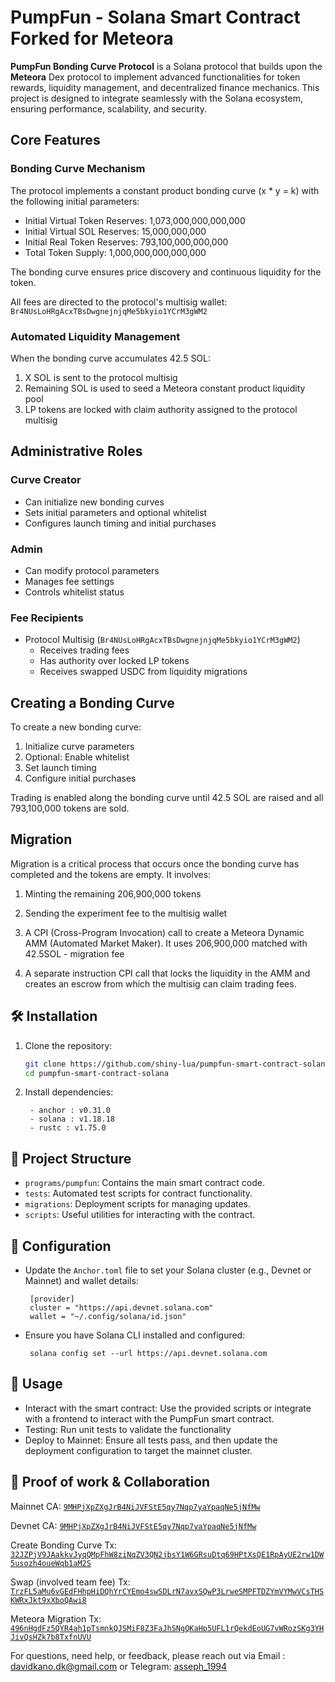 # PumpFun - Solana Smart Contract Forked for Meteora

**PumpFun Bonding Curve Protocol** is a Solana protocol that builds upon the **Meteora** Dex protocol to implement advanced functionalities for token rewards, liquidity management, and decentralized finance mechanics. This project is designed to integrate seamlessly with the Solana ecosystem, ensuring performance, scalability, and security.

## Core Features

### Bonding Curve Mechanism

The protocol implements a constant product bonding curve (x * y = k) with the following initial parameters:

- Initial Virtual Token Reserves: 1,073,000,000,000,000
- Initial Virtual SOL Reserves: 15,000,000,000
- Initial Real Token Reserves: 793,100,000,000,000
- Total Token Supply: 1,000,000,000,000,000

The bonding curve ensures price discovery and continuous liquidity for the token.

All fees are directed to the protocol's multisig wallet: `Br4NUsLoHRgAcxTBsDwgnejnjqMe5bkyio1YCrM3gWM2`

### Automated Liquidity Management

When the bonding curve accumulates 42.5 SOL:
1. X SOL is sent to the protocol multisig
2. Remaining SOL is used to seed a Meteora constant product liquidity pool
3. LP tokens are locked with claim authority assigned to the protocol multisig

## Administrative Roles

### Curve Creator
- Can initialize new bonding curves
- Sets initial parameters and optional whitelist
- Configures launch timing and initial purchases

### Admin
- Can modify protocol parameters
- Manages fee settings
- Controls whitelist status

### Fee Recipients
- Protocol Multisig (`Br4NUsLoHRgAcxTBsDwgnejnjqMe5bkyio1YCrM3gWM2`)
  - Receives trading fees
  - Has authority over locked LP tokens
  - Receives swapped USDC from liquidity migrations

## Creating a Bonding Curve

To create a new bonding curve:

1. Initialize curve parameters
2. Optional: Enable whitelist
3. Set launch timing
4. Configure initial purchases

Trading is enabled along the bonding curve until 42.5 SOL are raised and all 793,100,000 tokens are sold.

## Migration
Migration is a critical process that occurs once the bonding curve has completed and the tokens are empty. It involves:

1. Minting the remaining 206,900,000 tokens
2. Sending the experiment fee to the multisig wallet
3. A CPI (Cross-Program Invocation) call to create a Meteora Dynamic AMM (Automated Market Maker). It uses 206,900,000 matched with 42.5SOL - migration fee

4. A separate instruction CPI call that locks the liquidity in the AMM and creates an escrow from which the multisig can claim trading fees.

## 🛠 Installation

1. Clone the repository:

   ```bash
   git clone https://github.com/shiny-lua/pumpfun-smart-contract-solana.git
   cd pumpfun-smart-contract-solana
   ```
2. Install dependencies:
   ```
    - anchor : v0.31.0
    - solana : v1.18.18
    - rustc : v1.75.0 
   ```
## 📂 Project Structure

- `programs/pumpfun`: Contains the main smart contract code.
- `tests`: Automated test scripts for contract functionality.
- `migrations`: Deployment scripts for managing updates.
- `scripts`: Useful utilities for interacting with the contract.

## 🔧 Configuration

- Update the `Anchor.toml` file to set your Solana cluster (e.g., Devnet or Mainnet) and wallet details:

   ```
    [provider]
    cluster = "https://api.devnet.solana.com"
    wallet = "~/.config/solana/id.json"
   ```
- Ensure you have Solana CLI installed and configured:
   ```
    solana config set --url https://api.devnet.solana.com
   ```

## 📜 Usage
- Interact with the smart contract: Use the provided scripts or integrate with a frontend to interact with the PumpFun smart contract.
- Testing: Run unit tests to validate the functionality 
- Deploy to Mainnet: Ensure all tests pass, and then update the deployment configuration to target the mainnet cluster.

## 🤝 Proof of work & Collaboration

Mainnet CA: [`9MHPjXpZXgJrB4NiJVFStE5qy7Nqp7yaYpaqNe5jNfMw`](https://solscan.io/account/9MHPjXpZXgJrB4NiJVFStE5qy7Nqp7yaYpaqNe5jNfMw)

Devnet CA: [`9MHPjXpZXgJrB4NiJVFStE5qy7Nqp7yaYpaqNe5jNfMw`](https://solscan.io/account/9MHPjXpZXgJrB4NiJVFStE5qy7Nqp7yaYpaqNe5jNfMw?cluster=devnet)

Create Bonding Curve Tx: [`32JZPjV9JAakkvJyqQMpFhW8ziNqZV3QN2jbsY1W6GRsuDtq69HPtXsQE1RpAyUE2rw1DW5usozh4oueWqb1aM2S`](https://solscan.io/tx/32JZPjV9JAakkvJyqQMpFhW8ziNqZV3QN2jbsY1W6GRsuDtq69HPtXsQE1RpAyUE2rw1DW5usozh4oueWqb1aM2S?cluster=devnet)

Swap (involved team fee) Tx: [`TrzFL5aMu6vGEdFHhpHiDQhYrCYEmo4swSDLrN7avxSQwP3LrweSMPFTDZYmVYMwVCsTHSKWRxJkt9xXboQAwi8`](https://solscan.io/tx/TrzFL5aMu6vGEdFHhpHiDQhYrCYEmo4swSDLrN7avxSQwP3LrweSMPFTDZYmVYMwVCsTHSKWRxJkt9xXboQAwi8?cluster=devnet) 

Meteora Migration Tx: [`496nHgdFz5QYR4ah1pTsmnkQJSMiF8Z3FaJhSNgQKaHp5UFL1rQekdEoUG7vWRozSKg3YHJivQsHZk7b8TxfnUVU`](https://solscan.io/tx/496nHgdFz5QYR4ah1pTsmnkQJSMiF8Z3FaJhSNgQKaHp5UFL1rQekdEoUG7vWRozSKg3YHJivQsHZk7b8TxfnUVU?cluster=devnet)


For questions, need help, or feedback, please reach out via Email : davidkano.dk@gmail.com or Telegram: [asseph_1994](https://t.me/asseph_1994)






